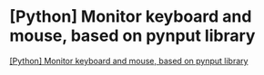 # [Python] Monitor keyboard and mouse, based on pynput library
[[Python] Monitor keyboard and mouse, based on pynput library](https://aiwithcloud.com/2022/09/16/python_monitor_keyboard_and_mouse_based_on_pynput_library/)